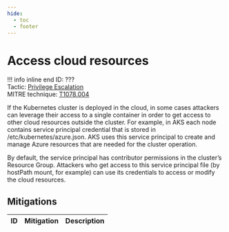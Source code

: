 ```yaml
---
hide:
  - toc
  - footer
---
```


# Access cloud resources

!!! info inline end
    ID: ???<br>
    Tactic: [Privilege Escalation](../PrivilegeEscalation/index.md) <br>
    MITRE technique: [T1078.004](https://attack.mitre.org/techniques/T1078/004/)

If the Kubernetes cluster is deployed in the cloud, in some cases attackers can leverage their access to a single container in order to get access to other cloud resources outside the cluster. For example, in AKS each node contains service principal credential that is stored in /etc/kubernetes/azure.json. AKS uses this service principal to create and manage Azure resources that are needed for the cluster operation.

By default, the service principal has contributor permissions in the cluster’s Resource Group. Attackers who get access to this service principal file (by hostPath mount, for example) can use its credentials to access or modify the cloud resources.

## Mitigations

|ID|Mitigation|Description|
|--|----------|-----------|